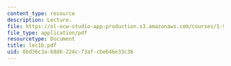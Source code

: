 ```yaml
---
content_type: resource
description: Lecture.
file: https://ol-ocw-studio-app-production.s3.amazonaws.com/courses/1-963-environmental-engineering-applications-of-geographic-information-systems-fall-2004/8bd36c3ab8d6224c73afcbe646e33c36_lec1b.pdf
file_type: application/pdf
resourcetype: Document
title: lec1b.pdf
uid: 8bd36c3a-b8d6-224c-73af-cbe646e33c36
---
```

